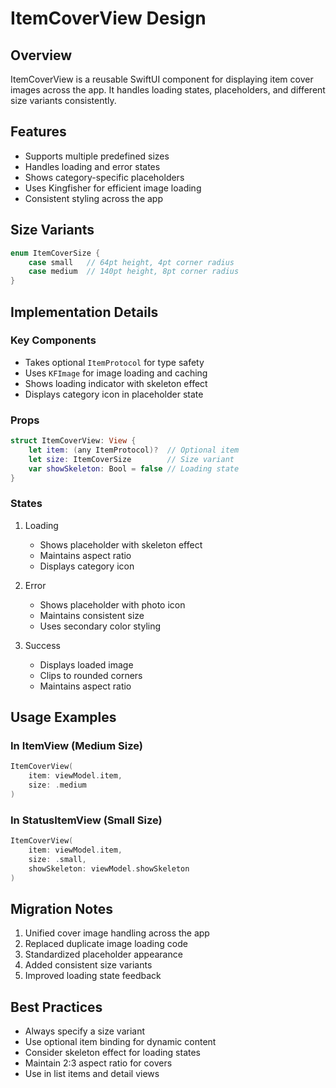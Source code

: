 # ItemCoverView Design

## Overview
ItemCoverView is a reusable SwiftUI component for displaying item cover images across the app. It handles loading states, placeholders, and different size variants consistently.

## Features
- Supports multiple predefined sizes
- Handles loading and error states
- Shows category-specific placeholders
- Uses Kingfisher for efficient image loading
- Consistent styling across the app

## Size Variants
```swift
enum ItemCoverSize {
    case small   // 64pt height, 4pt corner radius
    case medium  // 140pt height, 8pt corner radius
}
```

## Implementation Details

### Key Components
- Takes optional `ItemProtocol` for type safety
- Uses `KFImage` for image loading and caching
- Shows loading indicator with skeleton effect
- Displays category icon in placeholder state

### Props
```swift
struct ItemCoverView: View {
    let item: (any ItemProtocol)?  // Optional item
    let size: ItemCoverSize        // Size variant
    var showSkeleton: Bool = false // Loading state
}
```

### States
1. Loading
   - Shows placeholder with skeleton effect
   - Maintains aspect ratio
   - Displays category icon

2. Error
   - Shows placeholder with photo icon
   - Maintains consistent size
   - Uses secondary color styling

3. Success
   - Displays loaded image
   - Clips to rounded corners
   - Maintains aspect ratio

## Usage Examples

### In ItemView (Medium Size)
```swift
ItemCoverView(
    item: viewModel.item,
    size: .medium
)
```

### In StatusItemView (Small Size)
```swift
ItemCoverView(
    item: viewModel.item,
    size: .small,
    showSkeleton: viewModel.showSkeleton
)
```

## Migration Notes
1. Unified cover image handling across the app
2. Replaced duplicate image loading code
3. Standardized placeholder appearance
4. Added consistent size variants
5. Improved loading state feedback

## Best Practices
- Always specify a size variant
- Use optional item binding for dynamic content
- Consider skeleton effect for loading states
- Maintain 2:3 aspect ratio for covers
- Use in list items and detail views
